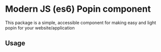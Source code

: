 # Modern JS (es6) Popin component


This package is a simple, accessible component for making easy and light popin for your website/application

## Usage

